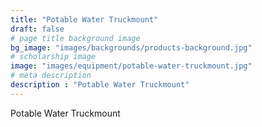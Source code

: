 ```yaml
---
title: "Potable Water Truckmount"
draft: false
# page title background image
bg_image: "images/backgrounds/products-background.jpg"
# scholarship image
image: "images/equipment/potable-water-truckmount.jpg"
# meta description
description : "Potable Water Truckmount"
---
```


Potable Water Truckmount